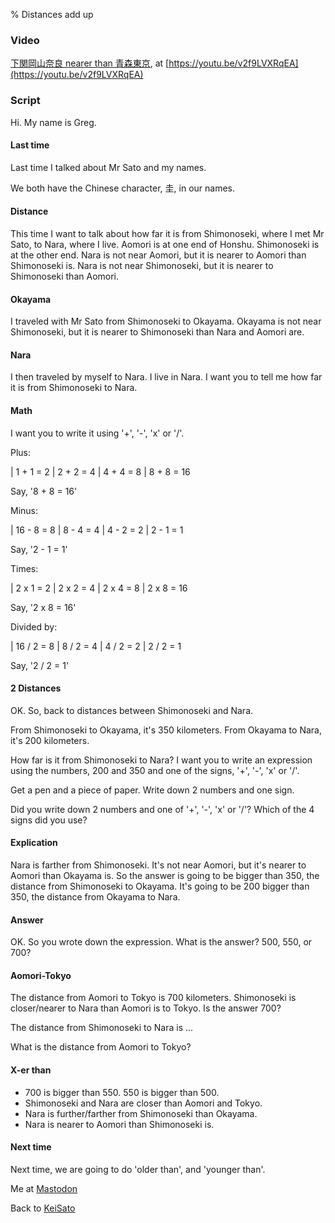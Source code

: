 % Distances add up

### Video

[下関岡山奈良 nearer than 青森東京](https://youtu.be/v2f9LVXRqEA),
at [https://youtu.be/v2f9LVXRqEA](https://youtu.be/v2f9LVXRqEA)

### Script

Hi. My name is Greg.

#### Last time

Last time I talked about Mr Sato and my names.

We both have the Chinese character, 圭, in our names.

#### Distance

This time I want to talk about how far it is from Shimonoseki, where I met Mr Sato, to Nara, where I live. Aomori is at one end of Honshu. Shimonoseki is at the other end. Nara is not near Aomori, but it is nearer to Aomori than Shimonoseki is. Nara is not near Shimonoseki, but it is nearer to Shimonoseki than Aomori.

#### Okayama

I traveled with Mr Sato from Shimonoseki to Okayama. Okayama is not near Shimonoseki, but it is nearer to Shimonoseki than Nara and Aomori are.

#### Nara
I then traveled by myself to Nara. I live in Nara. 
I want you to tell me how far it is from Shimonoseki to Nara.

#### Math

I want you to write it using '+', '-', 'x' or '/'.

Plus:

| 1 + 1 = 2
| 2 + 2 = 4
| 4 + 4 = 8
| 8 + 8 = 16

Say, '8 + 8 = 16'

Minus:

| 16 - 8 = 8
| 8 - 4 = 4
| 4 - 2 = 2
| 2 - 1 = 1

Say, '2 - 1 = 1'

Times:

| 2 x 1 = 2
| 2 x 2 = 4
| 2 x 4 = 8
| 2 x 8 = 16

Say, '2 x 8 = 16'

Divided by:

| 16 / 2 = 8
| 8 / 2 = 4
| 4 / 2 = 2
| 2 / 2 = 1

Say, '2 / 2 = 1'

#### 2 Distances

OK. So, back to distances between Shimonoseki and Nara.

From Shimonoseki to Okayama, it's 350 kilometers.
From Okayama to Nara, it's 200 kilometers.

How far is it from Shimonoseki to Nara?
I want you to write an expression using the numbers, 200 and 350 and one of the signs, '+', '-', 'x' or '/'.

Get a pen and a piece of paper. Write down 2 numbers and one sign.

Did you write down 2 numbers and one of '+', '-', 'x' or '/'?
Which of the 4 signs did you use?

#### Explication

Nara is farther from Shimonoseki. It's not near Aomori, but it's nearer to Aomori than Okayama is. So the answer is going to be bigger than 350, the distance from Shimonoseki to Okayama. It's going to be 200 bigger than 350,
the distance from Okayama to Nara.

#### Answer

OK. So you wrote down the expression. What is the answer?
500, 550, or 700?

#### Aomori-Tokyo

The distance from Aomori to Tokyo is 700 kilometers. Shimonoseki is closer/nearer to Nara than Aomori is to Tokyo. Is the answer 700?

The distance from Shimonoseki to Nara is ...

What is the distance from Aomori to Tokyo?

#### X-er than

* 700 is bigger than 550. 550 is bigger than 500.
* Shimonoseki and Nara are closer than Aomori and Tokyo.
* Nara is further/farther from Shimonoseki than Okayama.
* Nara is nearer to Aomori than Shimonoseki is.

#### Next time

Next time, we are going to do 'older than', and 'younger than'.

Me at
[Mastodon](https://mastodon.sdf.org/@drbean)	

Back to [KeiSato](KeiSato.html)
